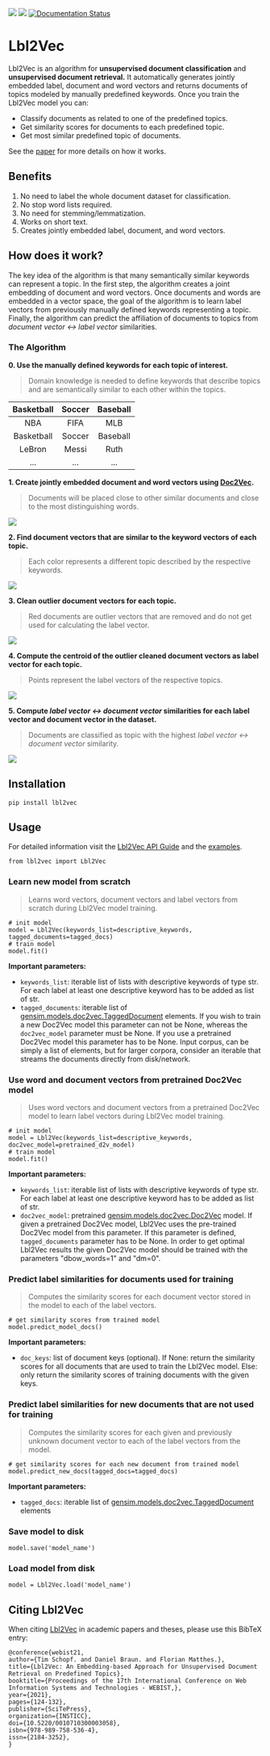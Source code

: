[![](https://img.shields.io/pypi/v/lbl2vec.svg)](https://pypi.org/project/lbl2vec/)
[![](https://img.shields.io/pypi/l/lbl2vec.svg)](https://github.com/sebischair/Lbl2Vec/blob/main/LICENSE)
[![Documentation Status](https://readthedocs.org/projects/lbl2vec/badge/?version=latest)](https://lbl2vec.readthedocs.io/en/latest/?badge=latest)

Lbl2Vec
======= 

Lbl2Vec is an algorithm for **unsupervised document classification** and **unsupervised document retrieval.** It automatically generates jointly embedded label, document and word vectors and returns documents of topics modeled by manually predefined keywords. Once you train the Lbl2Vec model you can:

* Classify documents as related to one of the predefined topics.
* Get similarity scores for documents to each predefined topic.
* Get most similar predefined topic of documents.

See the [paper](https://www.scitepress.org/Link.aspx?doi=10.5220/0010710300003058) for more details on how it works.

Benefits
--------

1. No need to label the whole document dataset for classification.
2. No stop word lists required.
3. No need for stemming/lemmatization.
4. Works on short text.
5. Creates jointly embedded label, document, and word vectors.

How does it work?
-----------------

The key idea of the algorithm is that many semantically similar keywords can represent a topic. In the first step, the algorithm creates a joint embedding of document and word vectors. Once documents and words are embedded in a vector space, the goal of the algorithm is to learn label vectors from previously manually defined keywords representing a topic. Finally, the algorithm can predict the affiliation of documents to topics from *document vector <-> label vector* similarities. 

### The Algorithm
**0. Use the manually defined keywords for each topic of interest.**
>Domain knowledge is needed to define keywords that describe topics and are semantically similar to each other within the topics.

| Basketball     | Soccer        | Baseball   |
| :-------------:|:-------------:|:----------:|
| NBA            | FIFA          | MLB        |
| Basketball     | Soccer        | Baseball   |
| LeBron         | Messi         | Ruth       |
| ...            | ...           | ...        |


**1. Create jointly embedded document and word vectors using [Doc2Vec](https://radimrehurek.com/gensim/models/doc2vec.html "Gensim Doc2Vec").**
>Documents will be placed close to other similar documents and close to the most distinguishing words.

![](https://raw.githubusercontent.com/sebischair/Lbl2Vec/main/images/Doc2Vec_example.png)

**2. Find document vectors that are similar to the keyword vectors of each topic.**
>Each color represents a different topic described by the respective keywords. 

![](https://raw.githubusercontent.com/sebischair/Lbl2Vec/main/images/Document_assignment_example.png)

**3. Clean outlier document vectors for each topic.**
>Red documents are outlier vectors that are removed and do not get used for calculating the label vector. 

![](https://raw.githubusercontent.com/sebischair/Lbl2Vec/main/images/Outlier_cleaning_example.png)

**4. Compute the centroid of the outlier cleaned document vectors as label vector for each topic.**
>Points represent the label vectors of the respective topics. 

![](https://raw.githubusercontent.com/sebischair/Lbl2Vec/main/images/Label_vectors_example.png)

**5. Compute *label vector <-> document vector* similarities for each label vector and document vector in the dataset.**
>Documents are classified as topic with the highest *label vector <-> document vector* similarity.

![](https://raw.githubusercontent.com/sebischair/Lbl2Vec/main/images/Classification_example.png)

Installation
------------

```
pip install lbl2vec
```
    
Usage
-----
For detailed information visit the [Lbl2Vec API Guide](https://lbl2vec.readthedocs.io/en/latest/api.html#) and the [examples](https://github.com/sebischair/Lbl2Vec/tree/main/examples).

``` 
from lbl2vec import Lbl2Vec
```

### Learn new model from scratch
>Learns word vectors, document vectors and label vectors from scratch during Lbl2Vec model training.

``` 
# init model
model = Lbl2Vec(keywords_list=descriptive_keywords, tagged_documents=tagged_docs)
# train model
model.fit()
```
**Important parameters:**

* `keywords_list`: iterable list of lists with descriptive keywords of type str. For each label at least one descriptive keyword has to be added as list of str.
* `tagged_documents`: iterable list of [gensim.models.doc2vec.TaggedDocument](https://radimrehurek.com/gensim/models/doc2vec.html#gensim.models.doc2vec.TaggedDocument) elements. If you wish to train a new Doc2Vec model this parameter can not be None, whereas the `doc2vec_model` parameter must be None. If you use a pretrained Doc2Vec model this parameter has to be None. Input corpus, can be simply a list of elements, but for larger corpora, consider an iterable that streams the documents directly from disk/network.

### Use word and document vectors from pretrained Doc2Vec model
>Uses word vectors and document vectors from a pretrained Doc2Vec model to learn label vectors during Lbl2Vec model training.

```
# init model
model = Lbl2Vec(keywords_list=descriptive_keywords, doc2vec_model=pretrained_d2v_model)
# train model
model.fit()
```

**Important parameters:**

* `keywords_list`: iterable list of lists with descriptive keywords of type str. For each label at least one descriptive keyword has to be added as list of str.
* `doc2vec_model`: pretrained [gensim.models.doc2vec.Doc2Vec](https://radimrehurek.com/gensim/models/doc2vec.html#gensim.models.doc2vec.Doc2Vec) model. If given a pretrained Doc2Vec model, Lbl2Vec uses the pre-trained Doc2Vec model from this parameter. If this parameter is defined, `tagged_documents` parameter has to be None. In order to get optimal Lbl2Vec results the given Doc2Vec model should be trained with the parameters "dbow_words=1" and "dm=0".


### Predict label similarities for documents used for training
>Computes the similarity scores for each document vector stored in the model to each of the label vectors.

```
# get similarity scores from trained model
model.predict_model_docs()
```

**Important parameters:**

* `doc_keys`: list of document keys (optional). If None: return the similarity scores for all documents that are used to train the Lbl2Vec model. Else: only return the similarity scores of training documents with the given keys.

### Predict label similarities for new documents that are not used for training
>Computes the similarity scores for each given and previously unknown document vector to each of the label vectors from the model.

```
# get similarity scores for each new document from trained model
model.predict_new_docs(tagged_docs=tagged_docs)
```

**Important parameters:**

* `tagged_docs`: iterable list of [gensim.models.doc2vec.TaggedDocument](https://radimrehurek.com/gensim/models/doc2vec.html#gensim.models.doc2vec.TaggedDocument) elements

### Save model to disk
``` 
model.save('model_name')
``` 

### Load model from disk
``` 
model = Lbl2Vec.load('model_name')
``` 

Citing Lbl2Vec
--------

When citing [Lbl2Vec](https://www.scitepress.org/Link.aspx?doi=10.5220/0010710300003058) in academic papers and theses, please use this BibTeX entry:
``` 
@conference{webist21,
author={Tim Schopf. and Daniel Braun. and Florian Matthes.},
title={Lbl2Vec: An Embedding-based Approach for Unsupervised Document Retrieval on Predefined Topics},
booktitle={Proceedings of the 17th International Conference on Web Information Systems and Technologies - WEBIST,},
year={2021},
pages={124-132},
publisher={SciTePress},
organization={INSTICC},
doi={10.5220/0010710300003058},
isbn={978-989-758-536-4},
issn={2184-3252},
}
``` 
